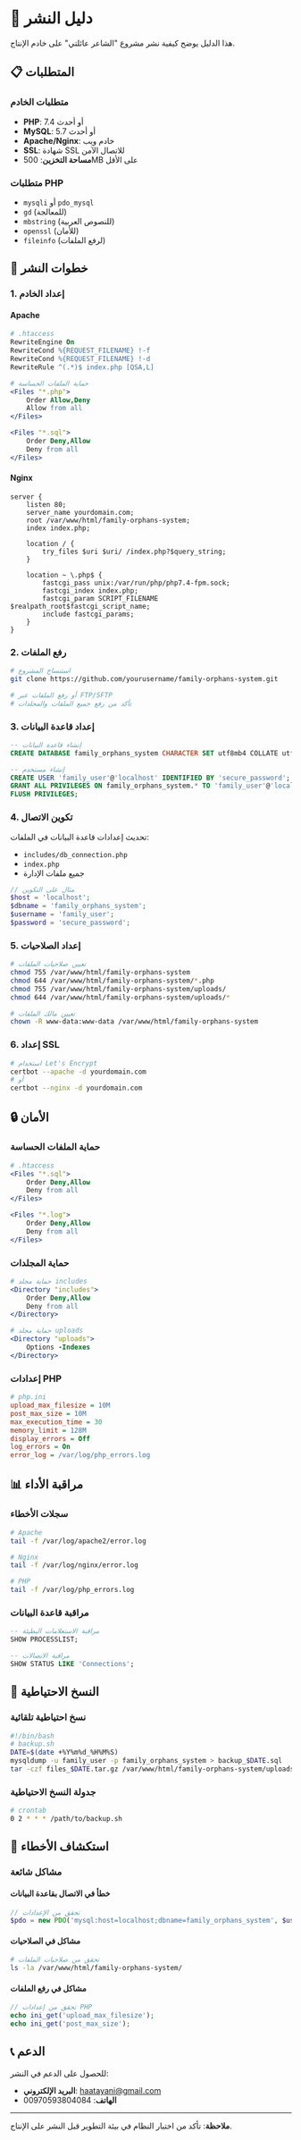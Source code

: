 # 🚀 دليل النشر

هذا الدليل يوضح كيفية نشر مشروع "الشاعر عائلتي" على خادم الإنتاج.

## 📋 المتطلبات

### متطلبات الخادم
- **PHP**: 7.4 أو أحدث
- **MySQL**: 5.7 أو أحدث
- **Apache/Nginx**: خادم ويب
- **SSL**: شهادة SSL للاتصال الآمن
- **مساحة التخزين**: 500MB على الأقل

### متطلبات PHP
- `mysqli` أو `pdo_mysql`
- `gd` (للمعالجة)
- `mbstring` (للنصوص العربية)
- `openssl` (للأمان)
- `fileinfo` (لرفع الملفات)

## 🔧 خطوات النشر

### 1. إعداد الخادم

#### Apache
```apache
# .htaccess
RewriteEngine On
RewriteCond %{REQUEST_FILENAME} !-f
RewriteCond %{REQUEST_FILENAME} !-d
RewriteRule ^(.*)$ index.php [QSA,L]

# حماية الملفات الحساسة
<Files "*.php">
    Order Allow,Deny
    Allow from all
</Files>

<Files "*.sql">
    Order Deny,Allow
    Deny from all
</Files>
```

#### Nginx
```nginx
server {
    listen 80;
    server_name yourdomain.com;
    root /var/www/html/family-orphans-system;
    index index.php;

    location / {
        try_files $uri $uri/ /index.php?$query_string;
    }

    location ~ \.php$ {
        fastcgi_pass unix:/var/run/php/php7.4-fpm.sock;
        fastcgi_index index.php;
        fastcgi_param SCRIPT_FILENAME $realpath_root$fastcgi_script_name;
        include fastcgi_params;
    }
}
```

### 2. رفع الملفات

```bash
# استنساخ المشروع
git clone https://github.com/yourusername/family-orphans-system.git

# أو رفع الملفات عبر FTP/SFTP
# تأكد من رفع جميع الملفات والمجلدات
```

### 3. إعداد قاعدة البيانات

```sql
-- إنشاء قاعدة البيانات
CREATE DATABASE family_orphans_system CHARACTER SET utf8mb4 COLLATE utf8mb4_unicode_ci;

-- إنشاء مستخدم
CREATE USER 'family_user'@'localhost' IDENTIFIED BY 'secure_password';
GRANT ALL PRIVILEGES ON family_orphans_system.* TO 'family_user'@'localhost';
FLUSH PRIVILEGES;
```

### 4. تكوين الاتصال

تحديث إعدادات قاعدة البيانات في الملفات:
- `includes/db_connection.php`
- `index.php`
- جميع ملفات الإدارة

```php
// مثال على التكوين
$host = 'localhost';
$dbname = 'family_orphans_system';
$username = 'family_user';
$password = 'secure_password';
```

### 5. إعداد الصلاحيات

```bash
# تعيين صلاحيات الملفات
chmod 755 /var/www/html/family-orphans-system
chmod 644 /var/www/html/family-orphans-system/*.php
chmod 755 /var/www/html/family-orphans-system/uploads/
chmod 644 /var/www/html/family-orphans-system/uploads/*

# تعيين مالك الملفات
chown -R www-data:www-data /var/www/html/family-orphans-system
```

### 6. إعداد SSL

```bash
# استخدام Let's Encrypt
certbot --apache -d yourdomain.com
# أو
certbot --nginx -d yourdomain.com
```

## 🔒 الأمان

### حماية الملفات الحساسة
```apache
# .htaccess
<Files "*.sql">
    Order Deny,Allow
    Deny from all
</Files>

<Files "*.log">
    Order Deny,Allow
    Deny from all
</Files>
```

### حماية المجلدات
```apache
# حماية مجلد includes
<Directory "includes">
    Order Deny,Allow
    Deny from all
</Directory>

# حماية مجلد uploads
<Directory "uploads">
    Options -Indexes
</Directory>
```

### إعدادات PHP
```ini
# php.ini
upload_max_filesize = 10M
post_max_size = 10M
max_execution_time = 30
memory_limit = 128M
display_errors = Off
log_errors = On
error_log = /var/log/php_errors.log
```

## 📊 مراقبة الأداء

### سجلات الأخطاء
```bash
# Apache
tail -f /var/log/apache2/error.log

# Nginx
tail -f /var/log/nginx/error.log

# PHP
tail -f /var/log/php_errors.log
```

### مراقبة قاعدة البيانات
```sql
-- مراقبة الاستعلامات البطيئة
SHOW PROCESSLIST;

-- مراقبة الاتصالات
SHOW STATUS LIKE 'Connections';
```

## 🔄 النسخ الاحتياطية

### نسخ احتياطية تلقائية
```bash
#!/bin/bash
# backup.sh
DATE=$(date +%Y%m%d_%H%M%S)
mysqldump -u family_user -p family_orphans_system > backup_$DATE.sql
tar -czf files_$DATE.tar.gz /var/www/html/family-orphans-system/uploads/
```

### جدولة النسخ الاحتياطية
```bash
# crontab
0 2 * * * /path/to/backup.sh
```

## 🚨 استكشاف الأخطاء

### مشاكل شائعة

#### خطأ في الاتصال بقاعدة البيانات
```php
// تحقق من الإعدادات
$pdo = new PDO('mysql:host=localhost;dbname=family_orphans_system', $username, $password);
```

#### مشاكل في الصلاحيات
```bash
# تحقق من صلاحيات الملفات
ls -la /var/www/html/family-orphans-system/
```

#### مشاكل في رفع الملفات
```php
// تحقق من إعدادات PHP
echo ini_get('upload_max_filesize');
echo ini_get('post_max_size');
```

## 📞 الدعم

للحصول على الدعم في النشر:
- **البريد الإلكتروني**: haatayani@gmail.com
- **الهاتف**: 00970593804084

---

**ملاحظة**: تأكد من اختبار النظام في بيئة التطوير قبل النشر على الإنتاج.
